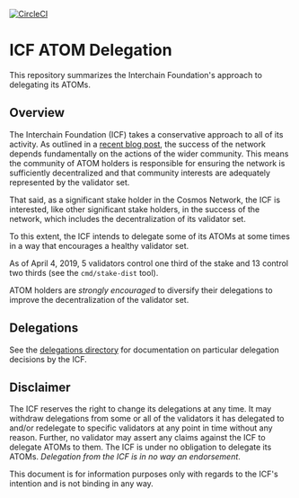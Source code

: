 [![CircleCI](https://circleci.com/gh/interchainio/delegation/tree/master.svg?style=svg)](https://circleci.com/gh/interchainio/delegation/tree/master)

# ICF ATOM Delegation

This repository summarizes the Interchain Foundation's approach to delegating
its ATOMs.

## Overview

The Interchain Foundation (ICF) takes a conservative approach to all of its activity.
As outlined in a [recent blog
post](https://blog.cosmos.network/open-decentralized-networks-87e6097536a3), 
the success of the network depends
fundamentally on the actions of the wider community. This means the community of ATOM holders
is responsible for ensuring the network is sufficiently decentralized and that
community interests are adequately represented by the validator set.

That said, as a significant stake holder in the Cosmos Network, the ICF is
interested, like other significant stake holders, in the success of the network,
which includes the decentralization of its validator set.

To this extent, the ICF intends to delegate some of its ATOMs at some times in a way that
encourages a healthy validator set.

As of April 4, 2019, 5 validators control one third of the stake and 13 control two
thirds (see the `cmd/stake-dist` tool). 

ATOM holders are *strongly encouraged* to diversify their delegations to
improve the decentralization of the validator set.

## Delegations

See the [delegations directory](delegations) for documentation on particular delegation
decisions by the ICF.

## Disclaimer

The ICF reserves the right to change its delegations at any time. It may withdraw delegations
from some or all of the validators it has delegated to and/or redelegate to specific validators at any point 
in time without any reason. Further, no validator may assert any claims against the ICF to delegate 
ATOMs to them. The ICF is under no obligation to delegate its ATOMs. *Delegation from the ICF is in no way an endorsement*. 

This document is for information purposes only with regards to the ICF's
intention and is not binding in any way. 


